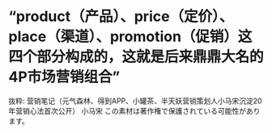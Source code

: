 # “product（产品）、price（定价）、place（渠道）、promotion（促销）这四个部分构成的，这就是后来鼎鼎大名的4P市场营销组合”

抜粋:
营销笔记（元气森林、得到APP、小罐茶、半天妖营销策划人小马宋沉淀20年营销心法首次公开）
小马宋
この素材は著作権で保護されている可能性があります。
